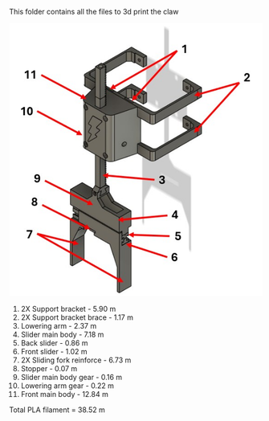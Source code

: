 This folder contains all the files to 3d print the claw

![The Claw](Claw_numbered.jpg)

1) 2X Support bracket - 5.90 m
2) 2X Support bracket brace - 1.17 m
3) Lowering arm - 2.37 m
4) Slider main body - 7.18 m
5) Back slider - 0.86 m
6) Front slider - 1.02 m
7) 2X Sliding fork reinforce - 6.73 m
8) Stopper - 0.07 m
9) Slider main body gear - 0.16 m 
10) Lowering arm gear - 0.22 m 
11) Front main body - 12.84 m

Total PLA filament = 38.52 m 

